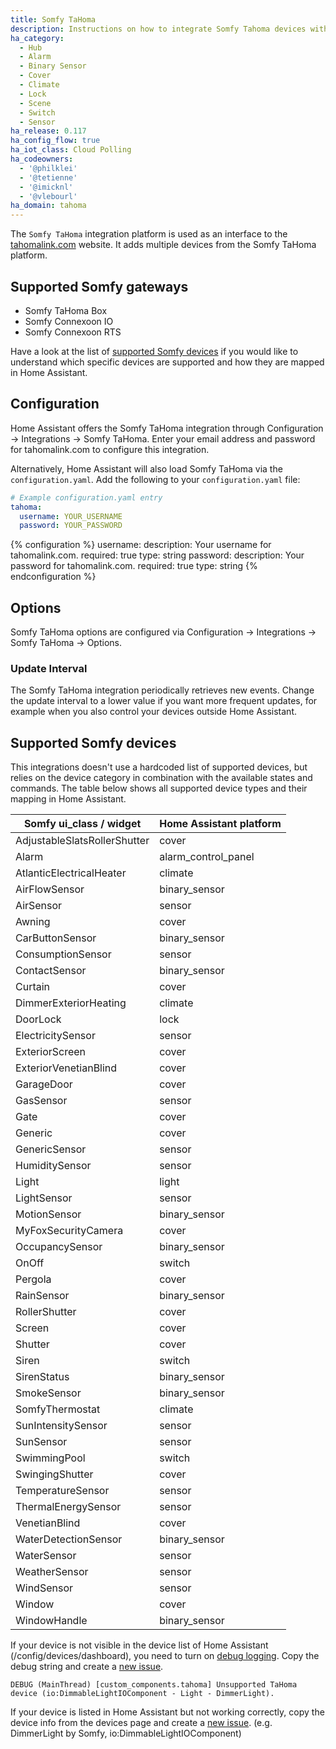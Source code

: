 ```yaml
---
title: Somfy TaHoma
description: Instructions on how to integrate Somfy Tahoma devices with Home Assistant.
ha_category:
  - Hub
  - Alarm
  - Binary Sensor
  - Cover
  - Climate
  - Lock
  - Scene
  - Switch
  - Sensor
ha_release: 0.117
ha_config_flow: true
ha_iot_class: Cloud Polling
ha_codeowners:
  - '@philklei'
  - '@tetienne'
  - '@imicknl'
  - '@vlebourl'
ha_domain: tahoma
---
```


The `Somfy TaHoma` integration platform is used as an interface to the [tahomalink.com](https://www.tahomalink.com) website. It adds multiple devices from the Somfy TaHoma platform.

## Supported Somfy gateways

- Somfy TaHoma Box
- Somfy Connexoon IO
- Somfy Connexoon RTS

Have a look at the list of [supported Somfy devices](#Supported-Somfy-devices) if you would like to understand which specific devices are supported and how they are mapped in Home Assistant.

## Configuration

Home Assistant offers the Somfy TaHoma integration through Configuration -> Integrations -> Somfy TaHoma. Enter your email address and password for tahomalink.com to configure this integration.

Alternatively, Home Assistant will also load Somfy TaHoma via the `configuration.yaml`. Add the following to your `configuration.yaml` file:

```yaml
# Example configuration.yaml entry
tahoma:
  username: YOUR_USERNAME
  password: YOUR_PASSWORD
```

{% configuration %}
username:
  description: Your username for tahomalink.com.
  required: true
  type: string
password:
  description: Your password for tahomalink.com.
  required: true
  type: string
{% endconfiguration %}

## Options

Somfy TaHoma options are configured via Configuration -> Integrations -> Somfy TaHoma -> Options.

### Update Interval

The Somfy TaHoma integration periodically retrieves new events. Change the update interval to a lower value if you want more frequent updates, for example when you also control your devices outside Home Assistant.

## Supported Somfy devices

This integrations doesn't use a hardcoded list of supported devices, but relies on the device category in combination with the available states and commands. The table below shows all supported device types and their mapping in Home Assistant.

| Somfy ui_class / widget      | Home Assistant platform |
| ---------------------------- | ----------------------- |
| AdjustableSlatsRollerShutter | cover                   |
| Alarm                        | alarm_control_panel     |
| AtlanticElectricalHeater     | climate                 |
| AirFlowSensor                | binary_sensor           |
| AirSensor                    | sensor                  |
| Awning                       | cover                   |
| CarButtonSensor              | binary_sensor           |
| ConsumptionSensor            | sensor                  |
| ContactSensor                | binary_sensor           |
| Curtain                      | cover                   |
| DimmerExteriorHeating        | climate                 |
| DoorLock                     | lock                    |
| ElectricitySensor            | sensor                  |
| ExteriorScreen               | cover                   |
| ExteriorVenetianBlind        | cover                   |
| GarageDoor                   | cover                   |
| GasSensor                    | sensor                  |
| Gate                         | cover                   |
| Generic                      | cover                   |
| GenericSensor                | sensor                  |
| HumiditySensor               | sensor                  |
| Light                        | light                   |
| LightSensor                  | sensor                  |
| MotionSensor                 | binary_sensor           |
| MyFoxSecurityCamera          | cover                   |
| OccupancySensor              | binary_sensor           |
| OnOff                        | switch                  |
| Pergola                      | cover                   |
| RainSensor                   | binary_sensor           |
| RollerShutter                | cover                   |
| Screen                       | cover                   |
| Shutter                      | cover                   |
| Siren                        | switch                  |
| SirenStatus                  | binary_sensor           |
| SmokeSensor                  | binary_sensor           |
| SomfyThermostat              | climate                 |
| SunIntensitySensor           | sensor                  |
| SunSensor                    | sensor                  |
| SwimmingPool                 | switch                  |
| SwingingShutter              | cover                   |
| TemperatureSensor            | sensor                  |
| ThermalEnergySensor          | sensor                  |
| VenetianBlind                | cover                   |
| WaterDetectionSensor         | binary_sensor           |
| WaterSensor                  | sensor                  |
| WeatherSensor                | sensor                  |
| WindSensor                   | sensor                  |
| Window                       | cover                   |
| WindowHandle                 | binary_sensor           |

If your device is not visible in the device list of Home Assistant (/config/devices/dashboard), you need to turn on [debug logging](https://www.home-assistant.io/integrations/logger/). Copy the debug string and create a [new issue](https://github.com/home-assistant/core/issues).

`DEBUG (MainThread) [custom_components.tahoma] Unsupported TaHoma device (io:DimmableLightIOComponent - Light - DimmerLight).`

If your device is listed in Home Assistant but not working correctly, copy the device info from the devices page and create a [new issue](https://github.com/home-assistant/core/issues). (e.g. DimmerLight
by Somfy, io:DimmableLightIOComponent)
